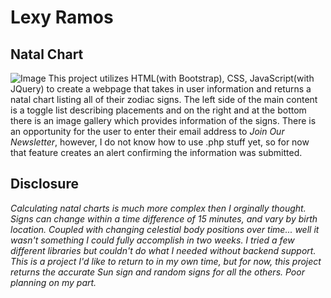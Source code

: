 Lexy Ramos
=========
Natal Chart
---------
![Image](https://img.freepik.com/free-photo/retro-sky-collage-design_23-2151017902.jpg?t=st=1707106779~exp=1707110379~hmac=411c7fe06bd51ebc6a8cbb77ba10fb29bc90252932a324c503772d622da3de90&w=1060)
This project utilizes HTML(with Bootstrap), CSS, JavaScript(with JQuery) to create
a webpage that takes in user information and returns a natal chart listing all of their
zodiac signs. The left side of the main content is a toggle list describing placements 
and on the right and at the bottom there is an image gallery which provides information of the 
signs. There is an opportunity for the user to enter their email address to _Join Our Newsletter_,
however, I do not know how to use .php stuff yet, so for now that feature creates an alert confirming 
the information was submitted. 

Disclosure
---------
_Calculating natal charts is much more complex then I orginally thought. Signs can change within a time difference of 
15 minutes, and vary by birth location. Coupled with changing celestial body positions over time... well it wasn't something 
I could fully accomplish in two weeks. I tried a few different libraries but couldn't do what I needed without backend support.
This is a project I'd like to return to in my own time, but for now, this project returns the accurate Sun sign and random 
signs for all the others. Poor planning on my part._ 
